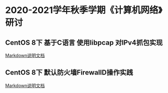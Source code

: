 # 2020-2021学年秋季学期《计算机网络》研讨
## CentOS 8下 基于C语言 使用libpcap 对IPv4抓包实现
[Markdown说明文档](https://github.com/ReneeDress/20Fa-CN-NetworkProtocol/blob/main/CentOS%208%E4%B8%8B%E5%9F%BA%E4%BA%8EC%E8%AF%AD%E8%A8%80%20%E4%BD%BF%E7%94%A8libpcap%E5%AF%B9IPv4%E6%8A%93%E5%8C%85%E5%AE%9E%E7%8E%B0/CentOS%208%E4%B8%8B%E5%9F%BA%E4%BA%8EC%E8%AF%AD%E8%A8%80%20%E4%BD%BF%E7%94%A8libpcap%E5%AF%B9IPv4%E6%8A%93%E5%8C%85%E5%AE%9E%E7%8E%B0.md)
## CentOS 8下 默认防火墙FirewallD操作实践
[Markdown说明文档](https://github.com/ReneeDress/20Fa-CN-NetworkProtocol/blob/main/CentOS%208%E4%B8%8B%E9%BB%98%E8%AE%A4%E9%98%B2%E7%81%AB%E5%A2%99FirewallD%E6%93%8D%E4%BD%9C%E5%AE%9E%E8%B7%B5/CentOS%208%E4%B8%8B%E9%BB%98%E8%AE%A4%E9%98%B2%E7%81%AB%E5%A2%99FirewallD%E6%93%8D%E4%BD%9C%E5%AE%9E%E8%B7%B5.md)

